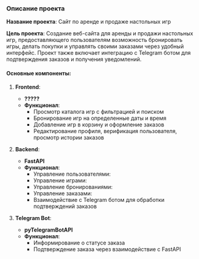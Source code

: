 ### Описание проекта

**Название проекта**: Сайт по аренде и продаже настольных игр

**Цель проекта**: Создание веб-сайта для аренды и продажи настольных игр, предоставляющего пользователям возможность бронировать игры, делать покупки и управлять своими заказами через удобный интерфейс. Проект также включает интеграцию с Telegram ботом для подтверждения заказов и получения уведомлений.

#### Основные компоненты:

1. **Frontend**:
    - **?????**
    - **Функционал**:
        - Просмотр каталога игр с фильтрацией и поиском
        - Бронирование игр на определенные даты и время
        - Добавление игр в корзину и оформление заказов
        - Редактирование профиля, верификация пользователя, просмотр истории заказов

2. **Backend**:
    - **FastAPI**
    - **Функционал**:
        - Управление пользователями:
        - Управление играми:
        - Управление бронированиями:
        - Управление заказами:
        - Взаимодействие с Telegram ботом для обработки подтверждений заказов

3. **Telegram Bot**:
    - **pyTelegramBotAPI**
    - **Функционал**:
        - Информирование о статусе заказа
        - Подтверждение заказа через взаимодействие с FastAPI


